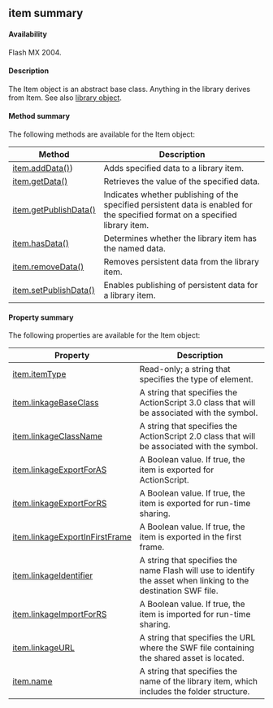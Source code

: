 ## item summary

#### Availability

Flash MX 2004.

#### Description

The Item object is an abstract base class. Anything in the library derives from Item. See also [library object](#!AdobeDocs/developers-animatesdk-docs/test/library_object/library_summary.md).

#### Method summary

The following methods are available for the Item object:

| **Method**                             | **Description**                                                                                                                |
|----------------------------------------|--------------------------------------------------------------------------------------------------------------------------------|
| [item.addData()](#!AdobeDocs/developers-animatesdk-docs/test/Item_object/item.md))      | Adds specified data to a library item.                                                                                         |
| [item.getData()](#!AdobeDocs/developers-animatesdk-docs/test/Item_object/item1.md)        | Retrieves the value of the specified data.                                                                                     |
| [item.getPublishData()](#!AdobeDocs/developers-animatesdk-docs/test/Item_object/item2.md) | Indicates whether publishing of the specified persistent data is enabled for the specified format on a specified library item. |
| [item.hasData()](#!AdobeDocs/developers-animatesdk-docs/test/Item_object/item3.md)        | Determines whether the library item has the named data.                                                                        |
| [item.removeData()](#!AdobeDocs/developers-animatesdk-docs/test/Item_object/item14.md)     | Removes persistent data from the library item.                                                                                 |
| [item.setPublishData()](#!AdobeDocs/developers-animatesdk-docs/test/Item_object/item15.md) | Enables publishing of persistent data for a library item.                                                                      |

#### Property summary

The following properties are available for the Item object:

| **Property**                                    | **Description**                                                                                                 |
|-------------------------------------------------|-----------------------------------------------------------------------------------------------------------------|
| [item.itemType](#!AdobeDocs/developers-animatesdk-docs/test/Item_object/item4.md)                  | Read-only; a string that specifies the type of element.                                                         |
| [item.linkageBaseClass](#!AdobeDocs/developers-animatesdk-docs/test/Item_object/item5.md)          | A string that specifies the ActionScript 3.0 class that will be associated with the symbol.                     |
| [item.linkageClassName](#!AdobeDocs/developers-animatesdk-docs/test/Item_object/item6.md)          | A string that specifies the ActionScript 2.0 class that will be associated with the symbol.                     |
| [item.linkageExportForAS](#!AdobeDocs/developers-animatesdk-docs/test/Item_object/item7.md)        | A Boolean value. If true, the item is exported for ActionScript.                                                |
| [item.linkageExportForRS](#!AdobeDocs/developers-animatesdk-docs/test/Item_object/item8.md)        | A Boolean value. If true, the item is exported for run-time sharing.                                            |
| [item.linkageExportInFirstFrame](#!AdobeDocs/developers-animatesdk-docs/test/Item_object/item9.md) | A Boolean value. If true, the item is exported in the first frame.                                              |
| [item.linkageIdentifier](#!AdobeDocs/developers-animatesdk-docs/test/Item_object/item10.md)         | A string that specifies the name Flash will use to identify the asset when linking to the destination SWF file. |
| [item.linkageImportForRS](#!AdobeDocs/developers-animatesdk-docs/test/Item_object/item11.md)        | A Boolean value. If true, the item is imported for run-time sharing.                                            |
| [item.linkageURL](#!AdobeDocs/developers-animatesdk-docs/test/Item_object/item12.md)                | A string that specifies the URL where the SWF file containing the shared asset is located.                      |
| [item.name](#!AdobeDocs/developers-animatesdk-docs/test/Item_object/item13.md)                      | A string that specifies the name of the library item, which includes the folder structure.                      |

<span id="item.addData()" class="anchor"></span>

